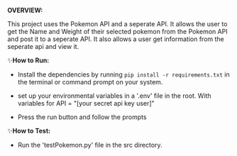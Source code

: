 <b>OVERVIEW:</b>

This project uses the Pokemon API and a seperate API. 
It allows the user to get the Name and Weight of their selected pokemon from the Pokemon API and post it to a seperate API.
It also allows a user get information from the seperate api and view it.


✨<b>How to Run:</b>

* Install the dependencies by running `pip install -r requirements.txt` in the terminal or command prompt on your system.

* set up your environmental variables in a '.env' file in the root. With variables for API = "[your secret api key user]"

* Press the run button and follow the prompts

✨<b>How to Test:</b>

* Run the 'testPokemon.py' file in the src directory.